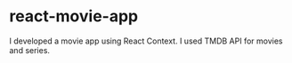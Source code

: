 # react-movie-app
 I developed a movie app using React Context. I used TMDB API for movies and series.
